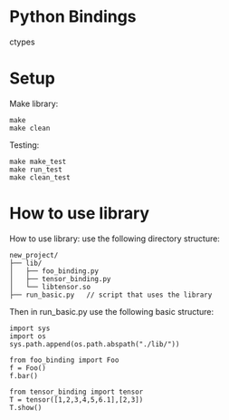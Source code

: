 # Python Bindings
ctypes

# Setup
Make library:
```
make 
make clean
```
Testing:
```
make make_test
make run_test
make clean_test
```
# How to use library
How to use library: use the following directory structure:
```
new_project/
├── lib/
│   ├── foo_binding.py
│   ├── tensor_binding.py
│   └── libtensor.so
├── run_basic.py   // script that uses the library
```
Then in run_basic.py use the following basic structure:
```
import sys
import os
sys.path.append(os.path.abspath("./lib/"))

from foo_binding import Foo
f = Foo()
f.bar()

from tensor_binding import tensor
T = tensor([1,2,3,4,5,6.1],[2,3])
T.show()
```
